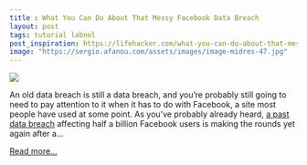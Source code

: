 ```yaml
---
title : What You Can Do About That Messy Facebook Data Breach
layout: post
tags: tutorial labnol
post_inspiration: https://lifehacker.com/what-you-can-do-about-that-messy-facebook-data-breach-1846619772
image: "https://sergio.afanou.com/assets/images/image-midres-47.jpg"
---
```


<img src="https://i.kinja-img.com/gawker-media/image/upload/s--EXa4sis6--/c_fit,fl_progressive,q_80,w_636/nwbkwcvroqvfa9wxwthl.jpg" /><p>An old data breach is still a data breach, and you’re probably still going to need to pay attention to it when it has to do with Facebook, a site most people have used at some point. As you’ve probably already heard, <a href="https://gizmodo.com/hacker-publishes-phone-numbers-and-other-data-of-533-mi-1846614604">a past data breach</a> affecting half a billion Facebook users is making the rounds yet again after a…</p><p><a href="https://lifehacker.com/what-you-can-do-about-that-messy-facebook-data-breach-1846619772">Read more...</a></p>